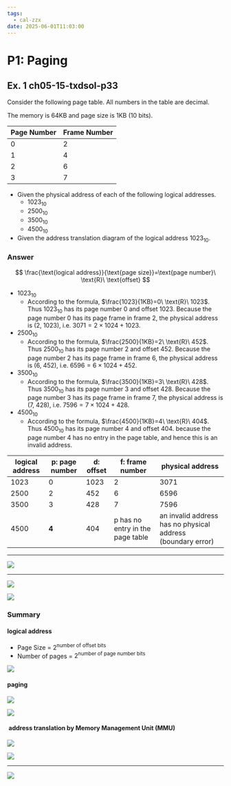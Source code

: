 ```yaml
---
tags:
  - cal-zzx
date: 2025-06-01T11:03:00
---
```


# P1: Paging

## Ex. 1 ch05-15-txdsol-p33

Consider the following page table. All numbers in the table are decimal.

The memory is 64KB and page size is 1KB (10 bits).

| Page Number | Frame Number |
| ----------- | ------------ |
| 0           | 2            |
| 1           | 4            |
| 2           | 6            |
| 3           | 7            |

- Given the physical address of each of the following logical addresses.
	- $1023_{10}$
	- $2500_{10}$
	- $3500_{10}$
	- $4500_{10}$
- Given the address translation diagram of the logical address $1023_{10}$.

### Answer

$$
\frac{\text{logical address}}{\text{page size}}=\text{page number}\ \text{R}\ \text{offset}
$$

- $1023_{10}$
	- According to the formula, $\frac{1023}{1KB}=0\ \text{R}\ 1023$. Thus $1023_{10}$ has its page number 0 and offset 1023. Because the page number 0 has its page frame in frame 2, the physical address is (2, 1023), i.e. $3071=2\times 1024+1023$.
- $2500_{10}$
	- According to the formula, $\frac{2500}{1KB}=2\ \text{R}\ 452$. Thus $2500_{10}$ has its page number 2 and offset 452. Because the page number 2 has its page frame in frame 6, the physical address is (6, 452), i.e. $6596=6\times 1024+452$.
- $3500_{10}$
	- According to the formula, $\frac{3500}{1KB}=3\ \text{R}\ 428$. Thus $3500_{10}$ has its page number 3 and offset 428. Because the page number 3 has its page frame in frame 7, the physical address is (7, 428), i.e. $7596=7\times 1024+428$.
- $4500_{10}$
	- According to the formula, $\frac{4500}{1KB}=4\ \text{R}\ 404$. Thus $4500_{10}$ has its page number 4 and offset 404. because the page number 4 has no entry in the page table, and hence this is an invalid address.

| logical address | p: page number | d: offset | f: frame number                  | physical address                                            |
| --------------- | -------------- | --------- | -------------------------------- | ----------------------------------------------------------- |
| 1023            | 0              | 1023      | 2                                | 3071                                                        |
| 2500            | 2              | 452       | 6                                | 6596                                                        |
| 3500            | 3              | 428       | 7                                | 7596                                                        |
| 4500            | **4**          | 404       | p has no entry in the page table | an invalid address has no physical address (boundary error) |

---

![](assets/address-translation-p1.drawio.svg)

---

![](assets/ch05-15-txdsol-p33.png)

![](assets/ch05-15-txdsol-p33-sol.png)

### Summary

#### logical address

- Page Size = $2^{\text{number of offset bits}}$
- Number of pages = $2^{\text{number of page number bits}}$


![](assets/logical-address.png)

#### paging

![](assets/paging1.png)

![](assets/paging2.png)

####  address translation by Memory Management Unit (MMU)

![](assets/address-translation.drawio.svg)


![](assets/address-translation.png)

---

![](assets/address-translation-2.png)
